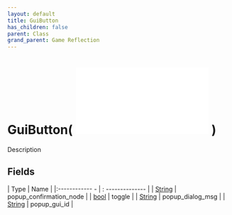 ```yaml
---
layout: default
title: GuiButton
has_children: false
parent: Class
grand_parent: Game Reflection
---
```

# GuiButton( ![ GuiGroup ](game-reflection/classes/gui_group.md) )
Description 

## Fields
| Type | Name |
|:------------ - | : -------------- |
| [String](game-reflection/components/string.md) | popup_confirmation_node |
| [bool](game-reflection/components/bool.md) | toggle |
| [String](game-reflection/components/string.md) | popup_dialog_msg |
| [String](game-reflection/components/string.md) | popup_gui_id |

